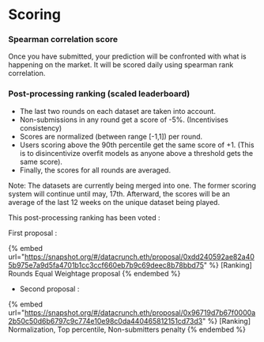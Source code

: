 # Scoring

### Spearman correlation score

Once you have submitted, your prediction will be confronted with what is happening on the market. It will be scored daily using spearman rank correlation.&#x20;

### Post-processing ranking (scaled leaderboard)

* The last two rounds on each dataset are taken into account.&#x20;
* Non-submissions in any round get a score of -5%. (Incentivises consistency)
* Scores are normalized (between range \[-1,1]) per round.
* Users scoring above the 90th percentile get the same score of +1. (This is to disincentivize overfit models as anyone above a threshold gets the same score).
* Finally, the scores for all rounds are averaged.&#x20;

Note: The datasets are currently being merged into one. The former scoring system will continue until may, 17th. Afterward, the scores will be an average of the last 12 weeks on the unique dataset being played.&#x20;



This post-processing ranking has been voted :

First proposal :&#x20;

{% embed url="https://snapshot.org/#/datacrunch.eth/proposal/0xdd240592ae82a405b975e7a9d5fa4701b1cc3ccf660eb7b9c69deec8b78bbd75" %}
\[Ranking] Rounds Equal Weightage proposal
{% endembed %}

* Second proposal :&#x20;

{% embed url="https://snapshot.org/#/datacrunch.eth/proposal/0x96719d7b67f0000a2b50c50d6b6797c9c774e10e98c0da440465812151cd73d3" %}
\[Ranking] Normalization, Top percentile, Non-submitters penalty
{% endembed %}

